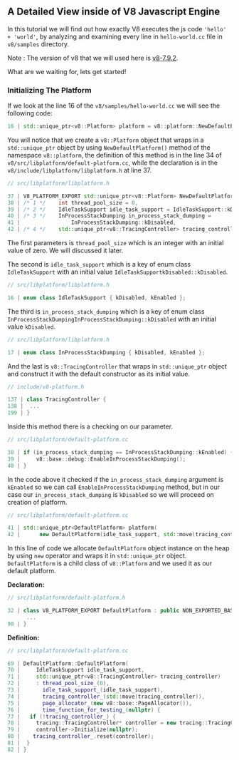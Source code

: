 ## A Detailed View inside of V8 Javascript Engine

In this tutorial we will find out how exactly V8 executes the js code `'hello' + 'world'`, by analyzing and examining every line in `hello-world.cc` file in `v8/samples` directory. 

Note : The version of v8 that we will used here is [v8-7.9.2](https://chromium.googlesource.com/v8/v8/+/refs/tags/7.9.2). 

What are we waiting for, lets get started!



### Initializing The Platform

If we look at the line 16 of the `v8/samples/hello-world.cc` we will see the following code:
``` c++ 
16 | std::unique_ptr<v8::Platform> platform = v8::platform::NewDefaultPlatform();
```
You will notice that we create a `v8::Platform` object that wraps in a `std::unique_ptr` object by using `NewDefaultPlatform()` method of the namespace `v8::platform`, the definition of this method is in the line 34 of `v8/src/libplatform/default-platform.cc`, while the declaration is in the `v8/include/libplatform/libplatform.h` at line 37.

```c++
// src/libplatform/libplatform.h 

37 | V8_PLATFORM_EXPORT std::unique_ptr<v8::Platform> NewDefaultPlatform(
38 | /* 1 */    int thread_pool_size = 0,
39 | /* 2 */    IdleTaskSupport idle_task_support = IdleTaskSupport::kDisabled,
40 | /* 3 */    InProcessStackDumping in_process_stack_dumping =
41 |        		InProcessStackDumping::kDisabled,
42 | /* 4 */    std::unique_ptr<v8::TracingController> tracing_controller = {});
```
The first parameters is `thread_pool_size` which is an integer with an initial value of zero. We will discussed it later. 

The second is `idle_task_support` which is a key of enum class `IdleTaskSupport` with an initial value `IdleTaskSupportkDisabled::kDisabled`.

```c++
// src/libplatform/libplatform.h

16 | enum class IdleTaskSupport { kDisabled, kEnabled };
```

The third is `in_process_stack_dumping` which is a key of enum class `InProcessStackDumpingInProcessStackDumping::kDisabled` with an initial value `kDisabled`.
```c++
// src/libplatform/libplatform.h

17 | enum class InProcessStackDumping { kDisabled, kEnabled };
```

And the last is `v8::TracingController` that wraps in `std::unique_ptr` object and construct it with the default constructor as its initial value.

```c++
// include/v8-platform.h

137 | class TracingController {
138 |  ...
199 | }
```

Inside this method there is a checking on our parameter. 

```c++
// src/libplatform/default-platform.cc

38 | if (in_process_stack_dumping == InProcessStackDumping::kEnabled) {
39 |     v8::base::debug::EnableInProcessStackDumping();
40 | }
```

In the code above it checked if the `in_process_stack_dumping` argument is `kEnabled` so we can call `EnableInProcessStackDumping` method, but in our case our `in_process_stack_dumping` is `kDisabled` so we will proceed on creation of platform. 

```c++
// src/libplatform/default-platform.cc

41 | std::unique_ptr<DefaultPlatform> platform(
42 |      new DefaultPlatform(idle_task_support, std::move(tracing_controller)));
```

In this line of code we allocate `DefaultPlatform` object instance on the heap by using `new` operator and wraps it in `std::unique_ptr` object. `DefaultPlatform` is a child class of `v8::Platform` and we used it as our default platform. 


**Declaration:**
```c++
// src/libplatform/default-platform.h

32 | class V8_PLATFORM_EXPORT DefaultPlatform : public NON_EXPORTED_BASE(Platform) {
      ...
90 | } 
```


**Definition:**
```c++
// src/libplatform/default-platform.cc

69 | DefaultPlatform::DefaultPlatform(
70 |     IdleTaskSupport idle_task_support,
71 |     std::unique_ptr<v8::TracingController> tracing_controller)
72 |     : thread_pool_size_(0),
73 |       idle_task_support_(idle_task_support),
74 |       tracing_controller_(std::move(tracing_controller)),
75 |       page_allocator_(new v8::base::PageAllocator()),
76 |       time_function_for_testing_(nullptr) {
77 |   if (!tracing_controller_) {
78 |     tracing::TracingController* controller = new tracing::TracingController();
79 |     controller->Initialize(nullptr);
80 |    tracing_controller_.reset(controller);
81 |  }
82 | }
```

